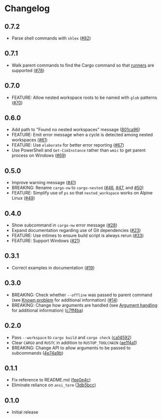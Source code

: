 # Changelog

## 0.7.2

- Parse shell commands with `shlex` ([#82](https://github.com/smoelius/nested_workspace/pull/82))

## 0.7.1

- Walk parent commands to find the Cargo command so that [runners](https://doc.rust-lang.org/cargo/reference/config.html#targettriplerunner) are supported ([#78](https://github.com/smoelius/nested_workspace/pull/78))

## 0.7.0

- FEATURE: Allow nested workspace roots to be named with `glob` patterns ([#70](https://github.com/smoelius/nested_workspace/pull/70))

## 0.6.0

- Add path to "Found no nested workspaces" message ([801ca96](https://github.com/smoelius/nested_workspace/commit/801ca9607a517da390d3a81e34fbbf624b21fe0c))
- FEATURE: Emit error message when a cycle is detected among nested workspaces ([#61](https://github.com/smoelius/nested_workspace/pull/61))
- FEATURE: Use `elaborate` for better error reporting ([#67](https://github.com/smoelius/nested_workspace/pull/67))
- Use PowerShell and `Get-CimInstance` rather than `wmic` to get parent process on Windows ([#69](https://github.com/smoelius/nested_workspace/pull/69))

## 0.5.0

- Improve warning message ([#41](https://github.com/smoelius/nested_workspace/pull/41))
- BREAKING: Rename `cargo-nw` to `cargo-nested` ([#46](https://github.com/smoelius/nested_workspace/pull/46), [#47](https://github.com/smoelius/nested_workspace/pull/47), and [#50](https://github.com/smoelius/nested_workspace/pull/50))
- FEATURE: Simplify use of `ps` so that `nested_workspace` works on Alpine Linux ([#49](https://github.com/smoelius/nested_workspace/pull/49))

## 0.4.0

- Show subcommand in `cargo-nw` error message ([#28](https://github.com/smoelius/nested_workspace/pull/28))
- Expand documentation regarding use of Git dependencies ([#23](https://github.com/smoelius/nested_workspace/pull/23))
- FEATURE: Use mtimes to ensure build script is always rerun ([#33](https://github.com/smoelius/nested_workspace/pull/33))
- FEATURE: Support Windows ([#21](https://github.com/smoelius/nested_workspace/pull/21))

## 0.3.1

- Correct examples in documentation ([#19](https://github.com/smoelius/nested_workspace/pull/19))

## 0.3.0

- BREAKING: Check whether `--offline` was passed to parent command (see [Known problem](https://github.com/smoelius/nested_workspace/?tab=readme-ov-file#known-problem-potential-deadlocks) for additional information) ([#14](https://github.com/smoelius/nested_workspace/pull/14))
- BREAKING: Change how arguments are handled (see [Argument handling](https://github.com/smoelius/nested_workspace/?tab=readme-ov-file#argument-handling) for additional information) ([c7ff4ba](https://github.com/smoelius/nested_workspace/commit/c7ff4ba785462b315ca39c9d414bad3ac64b69c4))

## 0.2.0

- Pass `--workspace` to `cargo build` and `cargo check` ([ca14592](https://github.com/smoelius/nested_workspace/commit/ca1459251fe58c7285176f8dd7eb605ea5e3bb06))
- Clear `CARGO` and `RUSTC` in addition to `RUSTUP_TOOLCHAIN` ([ae1f4a1](https://github.com/smoelius/nested_workspace/commit/ae1f4a17d4392ee555bdeb6bcb658941f307cfa8))
- BREAKING: Change API to allow arguments to be passed to subcommands ([4e74a9b](https://github.com/smoelius/nested_workspace/commit/4e74a9b6bf13ee543fc85eff698efefa5c598c1e))

## 0.1.1

- Fix reference to README.md ([fee0e4c](https://github.com/smoelius/nested_workspace/commit/fee0e4c2e1301cf8ed78fec5adc4e20af78561f7))
- Eliminate reliance on `ansi_term` ([3db5bcc](https://github.com/smoelius/nested_workspace/commit/3db5bccc7a82506d7905772ce12add8359bdf32e))

## 0.1.0

- Initial release
